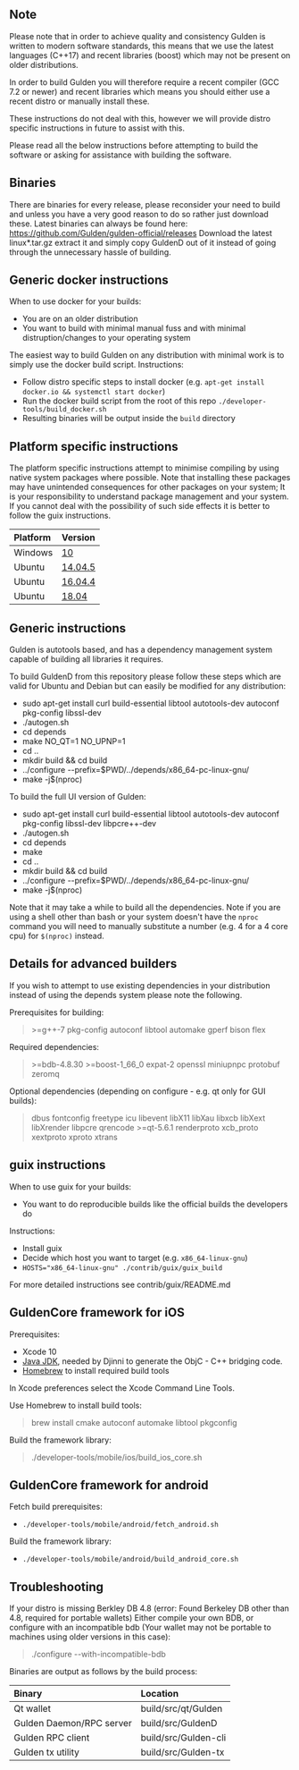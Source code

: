 Note
-----

Please note that in order to achieve quality and consistency Gulden is written to modern software standards, this means that we use the latest languages (C++17) and recent libraries (boost) which may not be present on older distributions.

In order to build Gulden you will therefore require a recent compiler (GCC 7.2 or newer) and recent libraries which means you should either use a recent distro or manually install these.

These instructions do not deal with this, however we will provide distro specific instructions in future to assist with this.

Please read all the below instructions before attempting to build the software or asking for assistance with building the software.

Binaries
-----
There are binaries for every release, please reconsider your need to build and unless you have a very good reason to do so rather just download these.
Latest binaries can always be found here: https://github.com/Gulden/gulden-official/releases
Download the latest linux*.tar.gz extract it and simply copy GuldenD out of it instead of going through the unnecessary hassle of building.

Generic docker instructions
-----

When to use docker for your builds:
* You are on an older distribution
* You want to build with minimal manual fuss and with minimal distruption/changes to your operating system

The easiest way to build Gulden on any distribution with minimal work is to simply use the docker build script.
Instructions:
* Follow distro specific steps to install docker (e.g. `apt-get install docker.io && systemctl start docker`)
* Run the docker build script from the root of this repo `./developer-tools/build_docker.sh`
* Resulting binaries will be output inside the `build` directory


Platform specific instructions
-----

The platform specific instructions attempt to minimise compiling by using native system packages where possible. Note that installing these packages may have unintended consequences for other packages on your system; It is your responsibility to  understand package management and your system. If you cannot deal with the possibility of such side effects it is better to follow the guix instructions.

|Platform|Version|
|:-----------|:---------|
|Windows|[10](building_windows.md)|
|Ubuntu|[14.04.5](https://gist.github.com/mjmacleod/31ad31386fcb421a7ba04948e83ace76#file-ubuntu_14-04-5-txt)|
|Ubuntu|[16.04.4](https://gist.github.com/mjmacleod/a3562af661661ce6206e5950e406ff9d#file-ubuntu_16-04-4-txt)|
|Ubuntu|[18.04](https://gist.github.com/mjmacleod/c5be3d05d213317b7ae4cbc50324d5ee#file-ubuntu_18-04-txt)|


Generic instructions
-----


Gulden is autotools based, and has a dependency management system capable of building all libraries it requires.

To build GuldenD from this repository please follow these steps which are valid for Ubuntu and Debian but can easily be modified for any distribution:
* sudo apt-get install curl build-essential libtool autotools-dev autoconf pkg-config libssl-dev
* ./autogen.sh
* cd depends
* make NO_QT=1 NO_UPNP=1
* cd ..
* mkdir build && cd build
* ../configure --prefix=$PWD/../depends/x86_64-pc-linux-gnu/
* make -j$(nproc)

To build the full UI version of Gulden:
* sudo apt-get install curl build-essential libtool autotools-dev autoconf pkg-config libssl-dev libpcre++-dev
* ./autogen.sh  
* cd depends  
* make
* cd ..
* mkdir build && cd build
* ../configure --prefix=$PWD/../depends/x86_64-pc-linux-gnu/
* make -j$(nproc)

Note that it may take a while to build all the dependencies.
Note if you are using a shell other than bash or your system doesn't have the `nproc` command you will need to manually substitute a number (e.g. 4 for a 4 core cpu) for `$(nproc)` instead.



Details for advanced builders
-----

If you wish to attempt to use existing dependencies in your distribution instead of using the depends system please note the following.

Prerequisites for building:
> &gt;=g++-7 pkg-config autoconf libtool automake gperf bison flex

Required dependencies:
> &gt;=bdb-4.8.30 &gt;=boost-1_66_0 expat-2 openssl miniupnpc protobuf zeromq

Optional dependencies (depending on configure - e.g. qt only for GUI builds):
> dbus fontconfig freetype icu libevent libX11 libXau libxcb libXext libXrender libpcre qrencode &gt;=qt-5.6.1 renderproto xcb_proto xextproto xproto xtrans



guix instructions
-----

When to use guix for your builds:
* You want to do reproducible builds like the official builds the developers do

Instructions:
* Install guix
* Decide which host you want to target (e.g. `x86_64-linux-gnu`)
* `HOSTS="x86_64-linux-gnu" ./contrib/guix/guix_build`

For more detailed instructions see contrib/guix/README.md


GuldenCore framework for iOS
-----

Prerequisites:

* Xcode 10
* [Java JDK](https://www.oracle.com/technetwork/java/javase/downloads/index.html), needed by Djinni to generate the ObjC - C++ bridging code.
* [Homebrew](https://brew.sh) to install required build tools

In Xcode preferences select the Xcode Command Line Tools.

Use Homebrew to install build tools:

> brew install cmake autoconf automake libtool pkgconfig

Build the framework library:

> ./developer-tools/mobile/ios/build_ios_core.sh


GuldenCore framework for android
-----

Fetch build prerequisites:
* `./developer-tools/mobile/android/fetch_android.sh`

Build the framework library:
* `./developer-tools/mobile/android/build_android_core.sh`




Troubleshooting
-----

If your distro is missing Berkley DB 4.8 (error: Found Berkeley DB other than 4.8, required for portable wallets)
Either compile your own BDB, or configure with an incompatible bdb (Your wallet may not be portable to machines using older versions in this case):
> ./configure --with-incompatible-bdb <otherconfigureflagshere>

Binaries are output as follows by the build process:

|Binary|Location|
|:-----------|:---------|
|Qt wallet|build/src/qt/Gulden|
|Gulden Daemon/RPC server|build/src/GuldenD|
|Gulden RPC client|build/src/Gulden-cli|
|Gulden tx utility|build/src/Gulden-tx|
